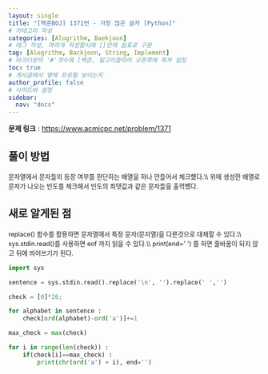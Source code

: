 ```yaml
---
layout: single
title: "[백준BOJ] 1371번 - 가장 많은 글자 [Python]"
# 카테고리 작성
categories: [Alogrithm, Baekjoon]
# 태그 작성, 여려개 작성할시에 []안에 쉼표로 구분
tag: [Alogrithm, Backjoon, String, Implement]
# 마크다운의 '#'갯수에 [백준, 알고리즘따라 오른쪽에 목차 설정
toc: true
# 게시글에서 옆에 프로필 보이는지
author_profile: false
# 사이드바 설정
sidebar:
  nav: "docs"
---
```


**문제 링크** : <https://www.acmicpc.net/problem/1371>

## 풀이 방법

<span style="font-size:90%">
문자열에서 문자들의 등장 여부를 판단하는 배열을 하나 만들어서 체크했다.\\
위에 생성한 배열로 문자가 나오는 빈도를 체크해서 빈도의 최댓값과 같은 문자들을 출력했다.
</span>

## 새로 알게된 점

<span style="font-size:90%">
replace() 함수를 활용하면 문자열에서 특정 문자(문자열)을 다른것으로 대체할 수 있다.\\
sys.stdin.read()를 사용하면 eof 까지 읽을 수 있다.\\
print(end=' ') 를 하면 줄바꿈이 되지 않고 뒤에 띄어쓰기가 된다.
</span>

```python
import sys

sentence = sys.stdin.read().replace('\n', '').replace(' ','')

check = [0]*26;

for alphabet in sentence :
    check[ord(alphabet)-ord('a')]+=1

max_check = max(check)

for i in range(len(check)) :
    if(check[i]==max_check) :
        print(chr(ord('a') + i), end='')
```
